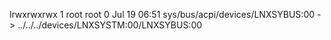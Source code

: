 lrwxrwxrwx 1 root root 0 Jul 19 06:51 sys/bus/acpi/devices/LNXSYBUS:00 -> ../../../devices/LNXSYSTM:00/LNXSYBUS:00
